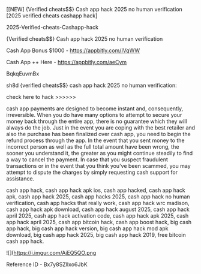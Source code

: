 [[NEW] {Verified cheats$$} Cash app hack 2025 no human verification [2025 verified cheats cashapp hack]

2025-Verified-cheats-Cashapp-hack

{Verified cheats$$} Cash app hack 2025 no human verification

Cash App Bonus $1000 -  https://appbitly.com/IVqWW


Cash App ++ Here - https://appbitly.com/aeCym


BqkqEuvmBx

sh8d {verified cheats$$} cash app hack 2025 no human verification:

check here to hack >>>>>>

cash app payments are designed to become instant and, consequently, irreversible. When you do have many options to attempt to secure your money back through the entire app, there is no guarantee which they will always do the job. Just in the event you are coping with the best retailer and also the purchase has been finalized over cash app, you need to begin the refund process through the app. In the event that you sent money to the incorrect person as well as the full total amount have been wrong, the sooner you understand it, the greater as you might continue steadily to find a way to cancel the payment. In case that you suspect fraudulent transactions or in the event that you think you've been scammed, you may attempt to dispute the charges by simply requesting cash support for assistance.

cash app hack, cash app hack apk ios, cash app hacked, cash app hack apk, cash app hack 2025, cash app hacks 2025, cash app hack no human verification, cash app hacks that really work, cash app hack wrc madison, cash app hack apk download, cash app hack august 2025, cash app hack april 2025, cash app hack activation code, cash app hack apk 2025, cash app hack april 2025, cash app bitcoin hack, cash app boost hack, big cash app hack, big cash app hack version, big cash app hack mod apk download, big cash app hack 2025, big cash app hack 2019, free bitcoin cash app hack.

![](https://i.imgur.com/AjEQ5QO.png

Reference ID - Bx7y8SZlIxo6JbK